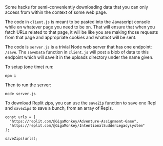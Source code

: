 Some hacks for semi-conveniently downloading data that you can only access from
within the context of some web page.

The code in `client.js` is meant to be pasted into the Javascript console while
on whatever page you need to be on. That will ensure that when you fetch URLs
related to that page, it will be like you are making those requests from that
page and appropriate cookies and whatnot will be sent.

The code is `server.js` is a trivial Node web server that has one endpoint:
`/save`. The `saveData` function in `client.js` will post a blob of data to this
endpoint which will save it in the uploads directory under the name given.

To setup (one time) run:

```
npm i
```

Then to run the server:

```
node server.js
```

To download Replit zips, you can use the `saveZip` function to save one Repl and
`saveZips` to save a bunch, from an array of Repls.

```
const urls = [
  "https://replit.com/@GigaMonkey/Adventure-Assignment-Game",
  "https://replit.com/@GigaMonkey/IntentionalSuddenLegacysystem"
];

saveZips(urls);
```
